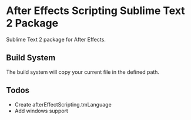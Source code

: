 After Effects Scripting Sublime Text 2 Package
============================================

Sublime Text 2 package for After Effects. 

## Build System
The build system will copy your current file in the defined path.

## Todos
- Create afterEffectScripting.tmLanguage
- Add windows support
